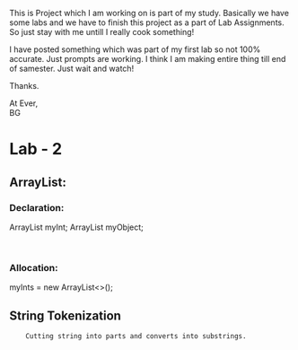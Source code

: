This is Project which I am working on is part of my study. Basically we have some labs and we have to finish this project as a part of Lab Assignments. 
So just stay with me untill I really cook something!

I have posted something which was part of my first lab so not 100% accurate. Just prompts are working. I think I am making entire thing till end of samester. Just wait and watch!

Thanks.

At Ever,<br />
BG


<h1> Lab - 2 </h1>
<h2> ArrayList: </h2>

<h3> Declaration: </h3>
        <p>ArrayList<Integer> myInt;
        ArrayList<MyClass> myObject;</p><br />
<h3> Allocation: </h3>
        myInts = new ArrayList<>();<br />


## String Tokenization
        Cutting string into parts and converts into substrings.

